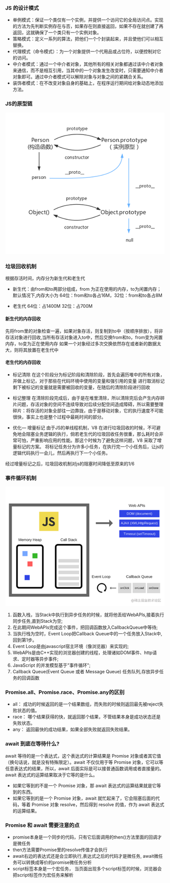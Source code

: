 ### JS 的设计模式

-   单例模式：保证一个类仅有一个实例，并提供一个访问它的全局访问点。实现的方法为先判断实例存在与否，如果存在则直接返回，如果不存在就创建了再返回，这就确保了一个类只有一个实例对象。
-   策略模式：定义一系列的算法，把他们一个个封装起来，并且使他们可以相互替换。
-   代理模式（命令模式）：为一个对象提供一个代用品或占位符，以便控制对它的访问。
-   中介者模式：通过一个中介者对象，其他所有的相关对象都通过该中介者对象来通信，而不是相互引用，当其中的一个对象发生改变时，只需要通知中介者对象即可。通过中介者模式可以解除对象与对象之间的紧耦合关系。
-   装饰者模式：在不改变对象自身的基础上，在程序运行期间给对象动态地添加方法。

### JS的原型链
<img src="../../public/原型链.png" >

### 垃圾回收机制
根据存活时间，内存分为新生代和老生代
- 新生代：由from和to两部分组成，from 为正在使用的内存，to为闲置内存；默认情况下,内存大小为
64位：from和to各占16M，32位：from和to各占8M

- 老生代
64位：占1400M 32位：占700M
#### 新生代的内存回收
先将from里的对象检查一遍，如果对象存活，则复制到to中（按顺序排放），将非存活对象进行回收,当所有存活对象进入to中，然后交换from和to，from变为闲置内存，to变为正在使用内存
如果一个对象经过多次交换依然存在或者新的数据太大，则将其放置在老生代中

#### 老生代的内存回收
- 标记清除
在这个阶段分为标记阶段和清除阶段，首先会遍历堆中的所有对象，并做上标记，对于那些在代码环境中使用的变量和强引用的变量 进行取消标记
剩下被标记的变量就是需要被回收的变量，在随后的清除阶段进行回收

- 标记整理
在清除阶段完成后，由于是在堆里清除，所以清除完后会产生内存碎片问题，存活对象的空间不连续导致对后续分配空间造成障碍，所以需要整理碎片：将存活的对象全部往一边靠拢，由于是移动对象，它的执行速度不可能很快，事实上也是整个过程中最耗时间的部分。

- 优化— 增量标记
由于JS的单线程机制，V8 在进行垃圾回收的时候，不可避免地会阻塞业务逻辑的执行，倘若老生代的垃圾回收任务很重，那么耗时会非常可怕，严重影响应用的性能。那这个时候为了避免这样问题，V8 采取了增量标记的方案。
将标记任务分为许多小任务，在执行完一个小任务后，让js的逻辑代码执行一会儿，然后再执行下一个小任务。

经过增量标记之后，垃圾回收机制对js的阻塞时间降低至原来的1/6

### 事件循环机制
<img src="../../public/事件循环.png" >

1. 函数入栈，当Stack中执行到异步任务的时候，就将他丢给WebAPIs,接着执行同步任务,直到Stack为空;
2. 在此期间WebAPIs完成这个事件，把回调函数放入CallbackQueue中等待;
3. 当执行栈为空时，Event Loop把Callback Queue中的一个任务放入Stack中,回到第1步。
4. Event Loop是由javascript宿主环境（像浏览器）来实现的;
5. WebAPIs是由C++实现的浏览器创建的线程，处理诸如DOM事件、http请求、定时器等异步事件;
6. JavaScript 的并发模型基于"事件循环";
7. Callback Queue(Event Queue 或者 Message Queue) 任务队列,存放异步任务的回调函数

### Promise.all、Promise.race、Promise.any的区别
- all： 成功的时候返回的是一个结果数组，而失败的时候则返回最先被reject失败状态的值。
- race： 哪个结果获得的快，就返回那个结果，不管结果本身是成功状态还是失败状态。
- any： 返回最快的成功结果，如果全部失败就返回失败结果。

### await 到底在等待什么?
await 等待的是一个表达式，这个表达式的计算结果是 Promise 对象或者其它值（换句话说，就是没有特殊限定）。await 不仅仅用于等 Promise 对象，它可以等任意表达式的结果，所以，await 后面实际是可以接普通函数调用或者直接量的。
await 表达式的运算结果取决于它等的是什么。

- 如果它等到的不是一个 Promise 对象，那 await 表达式的运算结果就是它等到的东西。
- 如果它等到的是一个 Promise 对象，await 就忙起来了，它会阻塞后面的代码，等着 Promise 对象 resolve，然后得到 resolve 的值，作为 await 表达式的运算结果。

### Promise 和 await 需要注意的点
- promise本身是一个同步的代码，只有它后面调用的then()方法里面的回调才是微任务
- then方法需要Promise里的resolve传值才会执行
- await右边的表达式还是会立即执行,表达式之后的代码才是微任务, await微任务可以转换成等价的promise微任务分析
- script标签本身是一个宏任务， 当页面出现多个script标签的时候，浏览器会把script标签作为宏任务来解析
